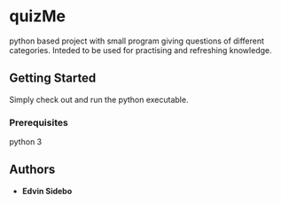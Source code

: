 # quizMe

python based project with small program giving questions of different categories. 
Inteded to be used for practising and refreshing knowledge.

## Getting Started

Simply check out and run the python executable.

### Prerequisites

python 3


## Authors

* **Edvin Sidebo** 

